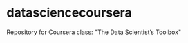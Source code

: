 datasciencecoursera
===================

Repository for Coursera class: "The Data Scientist’s Toolbox"
